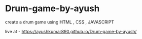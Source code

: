 # Drum-game-by-ayush
create a drum game using HTML , CSS , JAVASCRIPT

live at - https://ayushkumar890.github.io/Drum-game-by-ayush/
